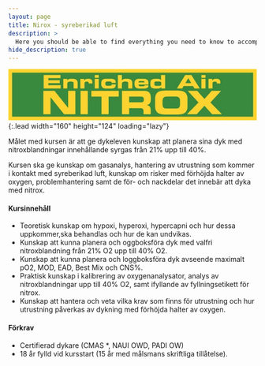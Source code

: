 ```yaml
---
layout: page
title: Nirox - syreberikad luft
description: >
  Here you should be able to find everything you need to know to accomplish the most common tasks when blogging with Hydejack.
hide_description: true
---
```


![image](/utbildning/ean-x.jpg){:.lead width="160" height="124" loading="lazy"}

Målet med kursen är att ge dykeleven kunskap att planera sina dyk med nitroxblandningar innehållande syrgas från 21% upp till 40%.

Kursen ska ge kunskap om gasanalys, hantering av utrustning som kommer i kontakt med syreberikad luft, kunskap om risker med förhöjda halter av oxygen, problemhantering samt de för- och nackdelar det innebär att dyka med nitrox.

#### Kursinnehåll

* Teoretisk kunskap om hypoxi, hyperoxi, hypercapni och hur dessa uppkommer,ska behandlas och hur de kan undvikas.
* Kunskap att kunna planera och oggboksföra dyk med valfri nitroxblandning från 21% O2 upp till 40% O2.
* Kunskap att kunna planera och loggboksföra dyk avseende maximalt pO2, MOD, EAD, Best Mix och CNS%.
* Praktisk kunskap i kalibrering av oxygenanalysator, analys av nitroxblandningar upp till 40% O2, samt ifyllande av fyllningsetikett för nitrox.
* Kunskap att hantera och veta vilka krav som finns för utrustning och hur utrustning påverkas av dykning med förhöjda halter av oxygen.

#### Förkrav

* Certifierad dykare (CMAS *, NAUI OWD, PADI OW)
* 18 år fylld vid kursstart (15 år med målsmans skriftliga tillåtelse).
